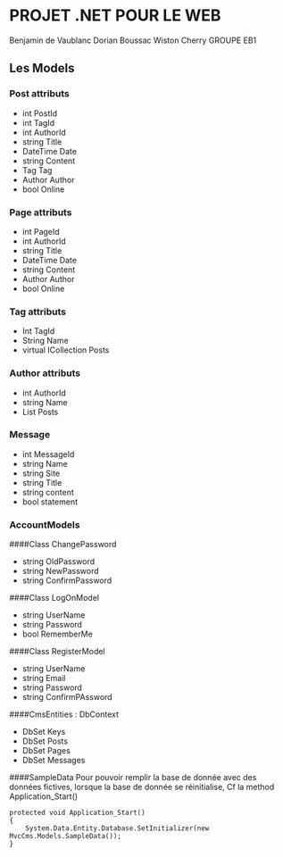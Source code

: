 PROJET .NET POUR LE WEB
========================================================================

Benjamin de Vaublanc 
Dorian Boussac
Wiston Cherry 
GROUPE EB1


Les Models
------------------------------------------------------------------------
### Post attributs
-	int  PostId 
-	int  TagId
-	int AuthorId
-	string Title
-	DateTime Date
-	string Content
-	Tag Tag
-	Author Author
-	bool Online

### Page attributs
-	int PageId
-	int AuthorId
-	string Title
-	DateTime Date
-	string Content
-	Author Author
-	bool Online

### Tag attributs
-	Int TagId
-	String Name
-	virtual ICollection<Post>  Posts

### Author attributs
-	int AuthorId
-	string Name
-	List<Post> Posts

### Message

-	int MessageId
-	string Name
-	string Site
-	string Title
-	string content
-	bool statement

### AccountModels

####Class ChangePassword

-	string OldPassword
-	string NewPassword
-	string ConfirmPassword

####Class LogOnModel

-	string UserName
-	string Password
-	bool RememberMe

####Class RegisterModel

-	string UserName
-	string Email
-	string Password
-	string ConfirmPAssword

####CmsEntities : DbContext
-	DbSet<Key> Keys
-	DbSet<Post> Posts
-	DbSet<Page> Pages
-	DbSet<Message> Messages

####SampleData
Pour pouvoir remplir la base de donnée avec des données fictives, lorsque la base de donnée se réinitialise, Cf la method Application_Start()

````
protected void Application_Start()
{
    System.Data.Entity.Database.SetInitializer(new MvcCms.Models.SampleData());
}
````











